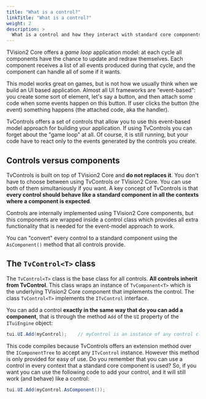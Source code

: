 ```yaml
---
title: "What is a control?"
linkTitle: "What is a control?"
weight: 2
description: >
  What is a control and how they interact with standard core components
---
```


TVision2 Core offers a _game loop_ application model: at each cycle all components have the chance to update and redraw themselves. Each component receives a list of all events produced during that cycle, and the component can handle all of some if it wants.

This model works great on games, but is not how we usually think when we build an UI based application. Almost all UI frameworks are "event-based": you create some sort of element, let's say a button, and then attach some code when some events happen on this button. If user clicks the button (the event) something happens (the attached code, aka the handler).

TvControls offers a set of controls that allow you to use this event-based model approach for building your application. If using TvControls you can forget about the "game loop" at all. Of course, it is still running, but your code have to react only to the events generated by the controls you create.

## Controls versus components

TvControls is built on top of TVision2 Core and **do not replaces it**. You don't have to choose between using TvControls _or_ TVision2 Core. You can use both of them simultaniously if you want. A key concept of TvControls is that **every control should behave like a standard component in all the contexts where a component is expected**.

Controls are internally implemented using TVision2 Core components, but this components are wrapped inside a control class which provides all extra functionality that is needed for the event-model approach to work.

You can "convert" every control to a standard component using the `AsComponent()` method that all controls provide.

## The `TvControl<T>` class

The `TvControl<T>` class is the base class for all controls. **All controls inherit from TvControl<T>**. This class wraps an instance of `TvComponent<T>` which is the underlying TVision2 Core component that implements the control. The class `TvControl<T>` implements the `ITvControl` interface.

You can add a control **exactly in the same way that do you can add a component**, that is through the method `Add` of the `UI` property of the `ITuiEngine` object:

```csharp
tui.UI.Add(myControl);    // myControl is an instance of any control class
```

This code compiles because TvControls offers an extension method over the `IComponentTree` to accept any `ITvControl` instance. However this method is only provided for easy of use. Do you remember that you can use a control in every context that a standard core component is used? So, if you want you can use the following code to add your control, and it will still work (and behave) like a control:

```csharp
tui.UI.Add(myControl.AsComponent());
```
